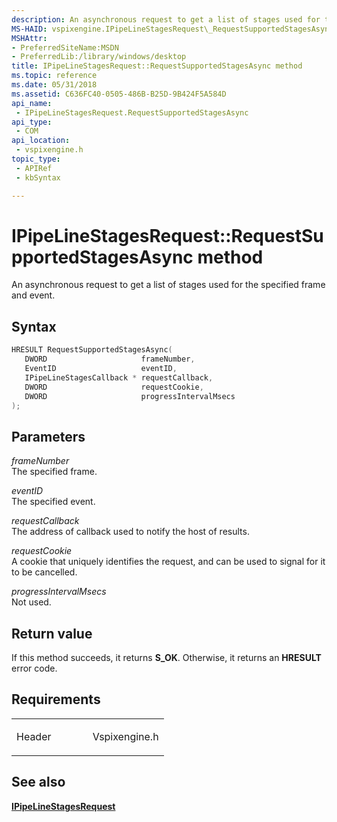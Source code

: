 ```yaml
---
description: An asynchronous request to get a list of stages used for the specified frame and event.
MS-HAID: vspixengine.IPipeLineStagesRequest\_RequestSupportedStagesAsync\_DWORD\_EventID\_IPipeLineStagesCallback\_ptr\_DWORD\_DWORD
MSHAttr:
- PreferredSiteName:MSDN
- PreferredLib:/library/windows/desktop
title: IPipeLineStagesRequest::RequestSupportedStagesAsync method
ms.topic: reference
ms.date: 05/31/2018
ms.assetid: C636FC40-0505-486B-B25D-9B424F5A584D
api_name: 
 - IPipeLineStagesRequest.RequestSupportedStagesAsync
api_type: 
 - COM
api_location: 
 - vspixengine.h
topic_type: 
 - APIRef
 - kbSyntax

---
```


# <span id="vspixengine.ipipelinestagesrequest_requestsupportedstagesasync_dword_eventid_ipipelinestagescallback_ptr_dword_dword"></span>IPipeLineStagesRequest::RequestSupportedStagesAsync method

An asynchronous request to get a list of stages used for the specified frame and event.

## Syntax


```C++
HRESULT RequestSupportedStagesAsync(
   DWORD                     frameNumber,
   EventID                   eventID,
   IPipeLineStagesCallback * requestCallback,
   DWORD                     requestCookie,
   DWORD                     progressIntervalMsecs
);
```

## Parameters

*frameNumber*   
The specified frame.

*eventID*   
The specified event.

*requestCallback*   
The address of callback used to notify the host of results.

*requestCookie*   
A cookie that uniquely identifies the request, and can be used to signal for it to be cancelled.

*progressIntervalMsecs*   
Not used.

## Return value

If this method succeeds, it returns **S\_OK**. Otherwise, it returns an **HRESULT** error code.

## Requirements

<table><colgroup><col style="width: 50%" /><col style="width: 50%" /></colgroup><tbody><tr class="odd"><td><p>Header</p></td><td>Vspixengine.h</td></tr></tbody></table>

## <span id="see_also"></span>See also

[**IPipeLineStagesRequest**](/windows/desktop/direct3dtools/ipipelinestagesrequest)

 

 
